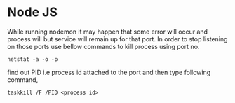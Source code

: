 # Node JS
While running nodemon it may happen that
some error will occur and process will but
service will remain up for that port.
In order to stop listening on those ports
use bellow commands to kill process using port no.
```
netstat -a -o -p
```
find out PID i.e process id attached to the port and then type following command, 
```
taskkill /F /PID <process id>
```